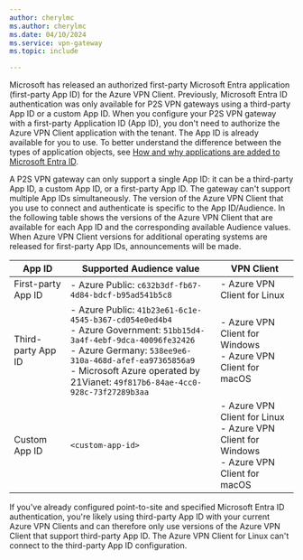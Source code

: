 ```yaml
---
author: cherylmc
ms.author: cherylmc
ms.date: 04/10/2024
ms.service: vpn-gateway
ms.topic: include

---
```

Microsoft has released an authorized first-party Microsoft Entra application (first-party App ID) for the Azure VPN Client. Previously, Microsoft Entra ID authentication was only available for P2S VPN gateways using a third-party App ID or a custom App ID. When you configure your P2S VPN gateway with a first-party Application ID (App ID), you don't need to authorize the Azure VPN Client application with the tenant. The App ID is already available for you to use. To better understand the difference between the types of application objects, see [How and why applications are added to Microsoft Entra ID](https://learn.microsoft.com/entra/identity-platform/how-applications-are-added).

A P2S VPN gateway can only support a single App ID: it can be a third-party App ID, a custom App ID, or a first-party App ID. The gateway can't support multiple App IDs simultaneously. The version of the Azure VPN Client that you use to connect and authenticate is specific to the App ID/Audience. In the following table shows the versions of the Azure VPN Client that are available for each App ID and the corresponding available Audience values. When Azure VPN Client versions for additional operating systems are released for first-party App IDs, announcements will be made.

|App ID | Supported Audience value| VPN Client|
|---|---|---|
|First-party App ID | - Azure Public: `c632b3df-fb67-4d84-bdcf-b95ad541b5c8` |- Azure VPN Client for Linux |
| Third-party App ID | - Azure Public: `41b23e61-6c1e-4545-b367-cd054e0ed4b4`<br>- Azure Government: `51bb15d4-3a4f-4ebf-9dca-40096fe32426`<br>- Azure Germany: `538ee9e6-310a-468d-afef-ea97365856a9`<br>- Microsoft Azure operated by 21Vianet: `49f817b6-84ae-4cc0-928c-73f27289b3aa` | - Azure VPN Client for Windows<br> - Azure VPN Client for macOS|
|Custom App ID | `<custom-app-id>` | - Azure VPN Client for Linux<br>- Azure VPN Client for Windows<br> - Azure VPN Client for macOS |

If you've already configured point-to-site and specified Microsoft Entra ID authentication, you're likely using third-party App ID with your current Azure VPN Clients and can therefore only use versions of the Azure VPN Client that support third-party App ID. The Azure VPN Client for Linux can't connect to the third-party App ID configuration.